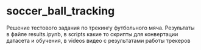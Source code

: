 # soccer_ball_tracking

Решение тестового задания по трекингу футбольного мяча. Результаты в файле results.ipynb, в scripts какие то скрипты для конвертации датасета и обучения, в videos видео с результатами работы трекеров
